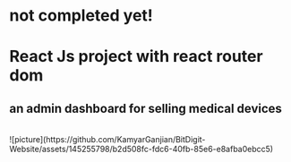 # not completed yet!
# React Js project with react router dom
## an admin dashboard for selling medical devices
<br/>
![picture](https://github.com/KamyarGanjian/BitDigit-Website/assets/145255798/b2d508fc-fdc6-40fb-85e6-e8afba0ebcc5)
